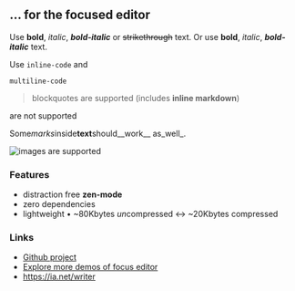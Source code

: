 ## … for the focused editor

Use **bold**, *italic*, ***bold-italic*** or ~~strikethrough~~ text.
Or use __bold__, _italic_, ___bold-italic___ text.

Use `inline-code` and

```whatever-language-you-prefer
multiline-code
```

> blockquotes are supported (includes **inline markdown**)


<tags>are not supported</tags>

Some*marks*inside**text**should__work__ as_well_.

![images are supported](https://upload.wikimedia.org/wikipedia/commons/2/24/1963_Airstream_trailer_in_Joshua_Tree_dllu.jpg)

### Features

- distraction free **zen-mode**
- zero dependencies
- lightweight
  • ~80Kbytes *un*compressed <-> ~20Kbytes compressed

### Links

* [Github project](https://github.com/pstaender/focuseditor)
* [Explore more demos of focus editor](/demos/index.html)
* https://ia.net/writer
